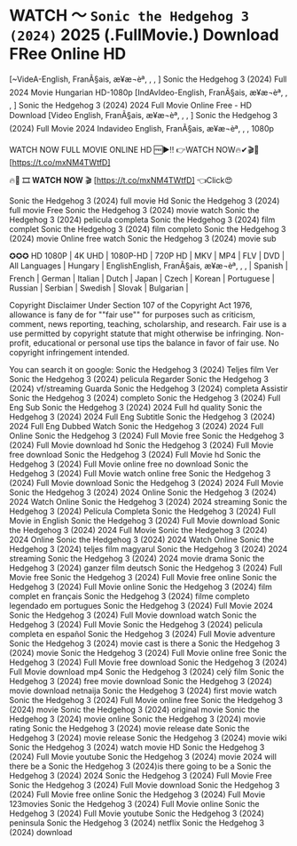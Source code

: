 # WATCH ～ `Sonic the Hedgehog 3 (2024)` 2025 (.FullMovie.) Download FRee Online HD
[~VideA-English, FranÃ§ais, æ¥æ¬èª, , , ] Sonic the Hedgehog 3 (2024) Full 2024 Movie Hungarian HD-1080p
[IndAvIdeo-English, FranÃ§ais, æ¥æ¬èª, , , ] Sonic the Hedgehog 3 (2024) 2024 Full Movie Online Free - HD Download
[Video English, FranÃ§ais, æ¥æ¬èª, , , ] Sonic the Hedgehog 3 (2024) Full Movie 2024 Indavideo English, FranÃ§ais, æ¥æ¬èª, , , 1080p

WATCH NOW FULL MOVIE ONLINE HD 🆓▶️‼️ 👉WATCH NOW🔥✔🎬🎥 [https://t.co/mxNM4TWtfD]

🔥🎥 🎞 𝐖𝐀𝐓𝐂𝐇 𝐍𝐎𝐖 🎬 [https://t.co/mxNM4TWtfD] 👈Click😍


Sonic the Hedgehog 3 (2024) full movie Hd
Sonic the Hedgehog 3 (2024) full movie Free
Sonic the Hedgehog 3 (2024) movie watch
Sonic the Hedgehog 3 (2024) pelicula completa
Sonic the Hedgehog 3 (2024) film complet
Sonic the Hedgehog 3 (2024) film completo
Sonic the Hedgehog 3 (2024) movie Online free
watch Sonic the Hedgehog 3 (2024) movie sub

✪✪✪
HD 1080P | 4K UHD | 1080P-HD | 720P HD | MKV | MP4 | FLV | DVD |
All Languages | Hungary | EnglishEnglish, FranÃ§ais, æ¥æ¬èª, , , | Spanish | French | German | Italian | Dutch | Japan | Czech | Korean | Portuguese | Russian | Serbian | Swedish | Slovak | Bulgarian |

Copyright Disclaimer Under Section 107 of the Copyright Act 1976, allowance is fany de for ""fair use"" for purposes such as criticism, comment, news reporting, teaching, scholarship, and research. Fair use is a use permitted by copyright statute that might otherwise be infringing. Non-profit, educational or personal use tips the balance in favor of fair use. No copyright infringement intended.

You can search it on google:
Sonic the Hedgehog 3 (2024) Teljes film
Ver Sonic the Hedgehog 3 (2024) pelicula
Regarder Sonic the Hedgehog 3 (2024) vf/streaming
Guarda Sonic the Hedgehog 3 (2024) completa
Assistir Sonic the Hedgehog 3 (2024) completo
Sonic the Hedgehog 3 (2024) Full Eng Sub
Sonic the Hedgehog 3 (2024) 2024 Full hd quality
Sonic the Hedgehog 3 (2024) 2024 Full Eng Subtitle
Sonic the Hedgehog 3 (2024) 2024 Full Eng Dubbed
Watch Sonic the Hedgehog 3 (2024) 2024 Full Online
Sonic the Hedgehog 3 (2024) Full Movie free
Sonic the Hedgehog 3 (2024) Full Movie download hd
Sonic the Hedgehog 3 (2024) Full Movie free download
Sonic the Hedgehog 3 (2024) Full Movie hd
Sonic the Hedgehog 3 (2024) Full Movie online free no download
Sonic the Hedgehog 3 (2024) Full Movie watch online free
Sonic the Hedgehog 3 (2024) Full Movie download
Sonic the Hedgehog 3 (2024) 2024 Full Movie
Sonic the Hedgehog 3 (2024) 2024 Online
Sonic the Hedgehog 3 (2024) 2024 Watch Online
Sonic the Hedgehog 3 (2024) 2024 streaming
Sonic the Hedgehog 3 (2024) Película Completa
Sonic the Hedgehog 3 (2024) Full Movie in English
Sonic the Hedgehog 3 (2024) Full Movie download
Sonic the Hedgehog 3 (2024) 2024 Full Movie
Sonic the Hedgehog 3 (2024) 2024 Online
Sonic the Hedgehog 3 (2024) 2024 Watch Online
Sonic the Hedgehog 3 (2024) teljes film magyarul
Sonic the Hedgehog 3 (2024) 2024 streaming
Sonic the Hedgehog 3 (2024) 2024 movie drama
Sonic the Hedgehog 3 (2024) ganzer film deutsch
Sonic the Hedgehog 3 (2024) Full Movie free
Sonic the Hedgehog 3 (2024) Full Movie free online
Sonic the Hedgehog 3 (2024) Full Movie online
Sonic the Hedgehog 3 (2024) film complet en français
Sonic the Hedgehog 3 (2024) filme completo legendado em portugues
Sonic the Hedgehog 3 (2024) Full Movie 2024
Sonic the Hedgehog 3 (2024) Full Movie download
watch Sonic the Hedgehog 3 (2024) Full Movie
Sonic the Hedgehog 3 (2024) pelicula completa en español
Sonic the Hedgehog 3 (2024) Full Movie adventure
Sonic the Hedgehog 3 (2024) movie cast is there a Sonic the Hedgehog 3 (2024) movie
Sonic the Hedgehog 3 (2024) Full Movie online free
Sonic the Hedgehog 3 (2024) Full Movie free download
Sonic the Hedgehog 3 (2024) Full Movie download mp4
Sonic the Hedgehog 3 (2024) celý film
Sonic the Hedgehog 3 (2024) free movie download
Sonic the Hedgehog 3 (2024) movie download netnaija
Sonic the Hedgehog 3 (2024) first movie
watch Sonic the Hedgehog 3 (2024) Full Movie online free
Sonic the Hedgehog 3 (2024) movie
Sonic the Hedgehog 3 (2024) original movie
Sonic the Hedgehog 3 (2024) movie online
Sonic the Hedgehog 3 (2024) movie rating
Sonic the Hedgehog 3 (2024) movie release date
Sonic the Hedgehog 3 (2024) movie release
Sonic the Hedgehog 3 (2024) movie wiki
Sonic the Hedgehog 3 (2024) watch movie HD
Sonic the Hedgehog 3 (2024) Full Movie youtube
Sonic the Hedgehog 3 (2024) movie 2024
will there be a Sonic the Hedgehog 3 (2024)is there going to be a Sonic the Hedgehog 3 (2024) 2024
Sonic the Hedgehog 3 (2024) Full Movie Free
Sonic the Hedgehog 3 (2024) Full Movie download
Sonic the Hedgehog 3 (2024) Full Movie free online
Sonic the Hedgehog 3 (2024) Full Movie 123movies
Sonic the Hedgehog 3 (2024) Full Movie online
Sonic the Hedgehog 3 (2024) Full Movie youtube
Sonic the Hedgehog 3 (2024) peninsula
Sonic the Hedgehog 3 (2024) netflix
Sonic the Hedgehog 3 (2024) download
